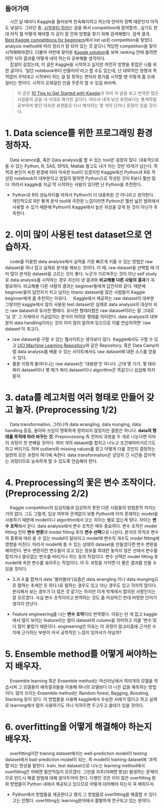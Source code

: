 ## 들어가며
&nbsp;&nbsp;&nbsp;&nbsp;시간 날 때마다 Kaggle을 둘러보며 친숙해지려고 하는데 언어의 장벽 때문인지 아직도 낯설다. 그러던 중, [시작부터 하라](https://brunch.co.kr/@minwoo/19)는 글을 봐서 competition에 참여할까...싶기도 한데 아직 뭘 어떻게 해야할 지 감이 잘 안와 방향을 찾기 위해 검색해봤다. 검색 결과, [Best Kaggle competitions for beginners](https://www.kaggle.com/getting-started/44088)에서 list up된 competition을 찾았다. analysis method에 따라 정리가 잘 되어 있는 것 같으니 적당한 competition을 찾아 시작해봐야겠다. 더불어 저번에 찾아둔 [Kaggle solution](http://kagglesolutions.com/?fbclid=IwAR025fM8UE00AzukabN19-CfWVcXTyMEXapyQ3IYmTyVJoPv-x5o51OuztA)를 보며 ranking 안에 들려면 어떤 식의 결과를 어떻게 내야 하는지 공부해볼 생각이다.  
&nbsp;&nbsp;&nbsp;&nbsp;잡설이 길었는데, 이 글은 Kaggle을 시작하고 싶지만 여전히 방향을 못잡은 나를 위한 글이다. '일단 notebook부터 만들어라'라고 할 수도 있는데, 난 대략적인 방향과 목적없이 무턱대고 시작부터 하는 걸 잘 못하는 편이라 뭔가를 시작할 땐 이렇게 좀 오래 걸리는 편이다. 시작이 오래걸린 만큼 꾸준히 할 수 있길 바라며. 


> 이 글은 [10 Tips to Get Started with Kaggle](https://opendatascience.com/10-tips-to-get-started-with-kaggle/)과 아마 저 글을 보고 번역한 많은 사람들의 글을 내 식대로 해석한 글이다. 따라서 내게 낯선 표현보다는 통계학을 공부하며 봤던 익숙한 표현들로 다시 해석하는 몇 개의 단어나 문장이 있을 것이다. 


# 1. Data science를 위한 프로그래밍 환경 정하자.
&nbsp;&nbsp;&nbsp;&nbsp;Data science를, 혹은 Data analysis를 할 수 있는 tool은 굉장히 많다. 대표적으로 들 수 있는 Python, R, SAS, SPSS, Matlab 말고도 내가 아는 것만 10개가 넘는다. 목적과 본인이 속한 환경에 따라 익숙한 tool이 있겠지만 Kaggle에선 Python과 R로 작성된 notebook이 대부분이고 엄밀히 말하면 Python으로 작성된 것이 R보다 훨씬 많다. 따라서 kaggle을 지금 막 시작하는 사람이 있다면 난 Python을 추천한다.
- Python과 R의 성능차이를 따져서 Python이 더 대중화된 건 아니라고 생각한다. 개인적으로 R은 통계 분석 tool에 국한된 느낌이라면 Python은 훨씬 넓은 범위에서 사용할 수 있기 때문에 Python이 Kaggle에서 높은 위상을 갖게 된 것이 아닌가 추측한다.  

# 2. 이미 많이 사용된 test dataset으로 연습하자.
&nbsp;&nbsp;&nbsp;&nbsp;code를 이용한 data analysis에서 실력을 가장 빠르게 키울 수 있는 방법은 raw dataset을 하나 잡고 실제로 분석을 해보는 것이다. 이 때, raw dataset을 선택할 때 이미 많이 분석된 dataset을 고르는 것이 좋다. 누군가 가르쳐주는 것이 아닌 self study로 data analysis를 시작하는 경우 자신이 낸 결과와 **비교해볼 다른 사람의 결과**가 꼭 필요하다. 비교해볼 다른 사람의 결과는 beginner들에게 답안지와 같다. 때문에 beginner들의 답안지가 차고 넘치는 titanic dataset을 많은 사람들이 Kaggle beginner에게 를 추천하는 이유다. 
&nbsp;&nbsp;&nbsp;&nbsp;Kaggle에서 제공하는 raw dataset이 대부분 그렇지만 kaggle에서 많이 사용된 test dataset은 실제로 data analysis의 대상이 되는 raw dataset과 유사한 형태다. 유사한 형태라함은 raw dataset이라는 말 그대로 '날 것' 그 자체여서 가공없이는 분석이 어려운 형태를 의미한다. data analysis의 대부분이 data handling이라는 것이 이미 많이 알려져 있으므로 이를 연습하려면 'raw dataset'이 최고다. 
- raw dataset을 구할 수 있는 웹사이트는 생각보다 많다. Kaggle에서도 구할 수 있고 [UCI Machine Learning Repository](https://archive.ics.uci.edu/ml/datasets.html)와 같은 Repository, 혹은 Data Camp처럼 data analysis를 배울 수 있는 사이트에서도 raw dataset에 대한 소스를 얻을 수 있다. 
- 물론 이렇게 돌아다니는 raw dataset은 '대용량'은 아니다. 근데 몇 기가, 몇 테라짜리 dataset이나 몇 메가 짜리 dataset이나 algorithm은 똑같으니 섭섭해 하지 말자. 

# 3. data를 레고처럼 여러 형태로 만들어 갖고 놀자. (Preprocessing 1/2)
&nbsp;&nbsp;&nbsp;&nbsp;Data transformation, 그러니까 data wrangling, data munging, data handling 등등, 용어와 쓰임이 명확하게 정의되지 않았지만 결론은 하나다. **data의 형태를 목적에 따라 바꾸는 것.** Preprocessing 즉 전처리 과정을 두 개로 나눈다면 아마 이 과정이 첫 번째일 것이다. 여러 개의 dataset를 합치고 나누고 조건에따라거르기도 하고 버리기도 하며 outliers와 missing values를 찾고 어떻게 다룰 것인지 결정하는 일련의 모든 과정이 여기에 속한다. data transformation은 상당히 긴 시간을 잡아먹는 과정이므로 능숙하게 할 수 있도록 연습해야 한다. 

# 4. Preprocessing의 꽃은 변수 조작이다. (Preprocessing 2/2)
&nbsp;&nbsp;&nbsp;&nbsp;Kaggle competition의 입상자들과 입상하지 못한 다른 사람들의 방법론적 차이는 거의 없다. 그도 그럴게, 입상 여부와 관계없이 보통 Python에 이미 존재하는 model을 사용하기 때문에 model이나 algorithm에서 오는 차이는 별로 없는게 맞다. 차이는 **변수 조작**에서 온다. data analysis에서 변수 조작은 매우 중요하다. 변수 조작은 model fitting 전의 **변수 변환**과 model fitting 후의 **변수 선택**으로 나뉜다. 분석의 목적과 변수의 종류에 따라 쓸 수 있는 model이 달라지고 model에 변수의 개수도 model fitting에 영향을 미친다. 따라서 model에 쓸 수 있는 상태의 dataset을 만들었다면 변수 변환을 해야한다. 변수 변환이란 변수들이 갖고 있는 정보를 최대한 놓치지 않은 선에서 변수를 합치거나 쓸모없는 변수를 버리거나 하는 등의 작업이다. 변수 선택은 model fitting 후 model에 속한 변수를 솎아주는 작업이다. 이 두 과정을 거치면 더 좋은 결과를 만들 수 있을 것이다. 

- 3.과 4.를 합쳐서 data '블라블라'(요즘은 data wrangling 이나 data munging으로 말하는 추세인 듯 하다.)로 말하는 경우도 있고 아닌 경우도 있고 각자의 맘이다. 분리해서 보는 경우가 더 많은 것 같기는 하지만 이게 학계에서 합의된 사항인지는 잘 모르겠다. 사실 변수 조작이라고 번역하는 것도 좀 이상하긴 한데 마땅한 단어가 생각이 안난다. 

- Feature engineering를 나는 **변수 조작**이라 번역했다. 이유는 딴 게 없고 kaggle에서 많이 보이는 feature라는 말이 dataset의 column을 의미하고 이를 '변수'로 더 많이 불렀기 때문이다. engineering인 이유는 이 과정이 알고리즘에 근거한 수치에 근거하는 부분이 커서 공학적인 느낌이 있어서가 아닐까? 

# 5. Ensemble method를 어떻게 써야하는지 배우자.
&nbsp;&nbsp;&nbsp;&nbsp;Ensemble learning 혹은 Ensemble method는 머신러닝에서 여러개의 모델을 학습시켜 그 모델들의 예측결과들을 이용해 하나의 모델보다 더 나은 값을 예측하는 방법이다. 많이 쓰이는 Ensemble method는 Random forest, Bagging, Boosting, Stacking 등이 있다. 이 방법들을 사용해 kaggle에서 우승한 사례가 많다고 하고 실제로 learning에서 많이 사용하기도 하니 익혀두면 두고두고 쓸데가 있을 것이다.

# 6. overfitting을 어떻게 해결해야 하는지 배우자.
&nbsp;&nbsp;&nbsp;&nbsp;overfitting이란 training dataset에서는 well-prediction model이 testing dataset에서 bad-prediction model이 되는, 즉 model이 training dataset에 '과적합'되는 현상을 말한다. train, test dataset으로 나누는 learning method에서 overfitting은 어쩌면 필연적일지 모르겠다. 그만큼 자주(어쩌면 항상) 발생하는 문제이므로 반드시 해결 방법에 대해 알아두어야 한다. 다행인 것은 이미 많은 overfitting 완화 방법들이 Python 내에서 제공되고 있으므로 어떻게 대처해야 하는지 꼭 배워두자. 

- Python에서 방법들을 제공한다고 했지 그 방법들로 overfitting을 해결할 수 있다고는 안했다. overfitting는 learning분야에서 활발하게 연구되고 있는 분야다. 


